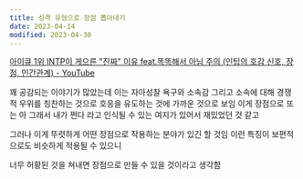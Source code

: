 ```yaml
---
title: 성격 유형으로 장점 뽑아내기
date: 2023-04-14
modified: 2023-04-30
---
```


[아이큐 1위 INTP이 게으른 "진짜" 이유 feat.똑똑해서 아님 주의 (인팁의 호감 신호, 장점, 인간관계) - YouTube](https://www.youtube.com/watch?v=TQKrZXEHkp0&list=PLRlhEvx423wqeEeyUIVXIFSvErpeuFdhs&index=25)

꽤 공감되는 이야기가 많았는데
이는 자아성찰 욕구와 소속감 그리고 소속에 대해 경쟁적 우위를 칭찬하는 것으로 호응을 유도하는 것에 가까운 것으로 보임
이게 장점으로 또는 아 그래서 내가 쩐다 라고 인식될 수 있는 여지가 있어서 재밌었던 것 같고

그러나 이게 뚜렷하게 어떤 장점으로 작용하는 분야가 있긴 할 것임
이런 특징이 보편적으로도 비슷하게 적용될 수 있으니

너무 허황된 것을 쳐내면 장점으로 만들 수 있을 것이라고 생각함
